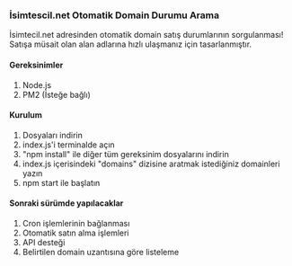 ### İsimtescil.net Otomatik Domain Durumu Arama
İsimtecil.net adresinden otomatik domain satış durumlarının sorgulanması! Satışa müsait olan alan adlarına hızlı ulaşmanız için tasarlanmıştır.

#### Gereksinimler
1. Node.js
2. PM2 (İsteğe bağlı)

#### Kurulum
1. Dosyaları indirin
2. index.js'i terminalde açın
3. "npm install" ile diğer tüm gereksinim dosyalarını indirin
4. index.js içerisindeki "domains" dizisine aratmak istediğiniz domainleri yazın
5. npm start ile başlatın

#### Sonraki sürümde yapılacaklar
1. Cron işlemlerinin bağlanması
2. Otomatik satın alma işlemleri
3. API desteği
4. Belirtilen domain uzantısına göre listeleme

